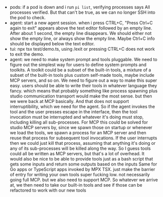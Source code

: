- pods: if a pod is down and i run `pi list`, verifying processes says All processes verified. But that can't be true, as we can no longer SSH into the pod to check.
- agent: start a new agent session. when i press CTRL+C, "Press Ctrl+C again to exit" appears above the text editor followed by an empty line. After about 1 second, the empty line disappears. We should either not show the empty line, or always show the empty line. Maybe Ctrl+C info should be displayed below the text editor.
- tui: npx tsx test/demo.ts, using /exit or pressing CTRL+C does not work to exit the demo.
- agent: we need to make system prompt and tools pluggable. We need to figure out the simplest way for users to define system prompts and toolkits. A toolkit could be a subset of the built-in tools, a mixture of a subset of the built-in tools plus custom self-made tools, maybe include MCP servers, and so on. We need to figure out a way to make this super easy. users should be able to write their tools in whatever language they fancy. which means that probably something like process spawning plus studio communication transport would make the most sense. but then we were back at MCP basically. And that does not support interruptibility, which we need for the agent. So if the agent invokes the tool and the user presses escape in the interface, then the tool invocation must be interrupted and whatever it's doing must stop, including killing all sub-processes. For MCP this could be solved for studio MCP servers by, since we spawn those on startup or whenever we load the tools, we spawn a process for an MCP server and then reuse that process for subsequent tool invocations. If the user interrupts then we could just kill that process, assuming that anything it's doing or any of its sub-processes will be killed along the way. So I guess tools could all be written as MCP servers, but that's a lot of overhead. It would also be nice to be able to provide tools just as a bash script that gets some inputs and return some outputs based on the inputs Same for Go apps or TypeScript apps invoked by MPX TSX. just make the barrier of entry for writing your own tools super fucking low. not necessarily going full MCP. but we also need to support MCP. So whatever we arrive at, we then need to take our built-in tools and see if those can be refactored to work with our new tools